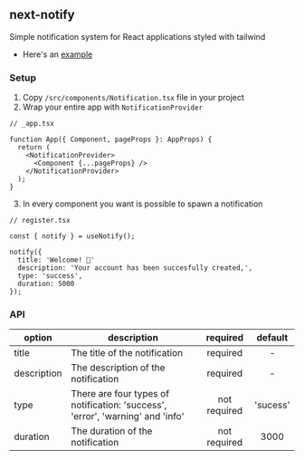 ## next-notify

Simple notification system for React applications styled with tailwind
- Here's an [example](https://next-notify.vercel.app/)

### Setup

1. Copy `/src/components/Notification.tsx` file in your project
2. Wrap your entire app with `NotificationProvider`
  ```tsx
  // _app.tsx

  function App({ Component, pageProps }: AppProps) {
    return (
      <NotificationProvider>
        <Component {...pageProps} />
      </NotificationProvider>
    );
  }
  ```
3. In every component you want is possible to spawn a notification
  ```tsx
  // register.tsx

  const { notify } = useNotify();

  notify({
    title: 'Welcome! 🚀'
    description: 'Your account has been succesfully created,',
    type: 'success',
    duration: 5000
  });
  ```
### API
|option|description|required|default|
|---|---|:-:|:-:|
|title|The title of the notification|required|-|
|description|The description of the notification|required|-|
|type|There are four types of notification: 'success', 'error', 'warning' and 'info'|not required|'sucess'|
|duration|The duration of the notification|not required|3000|
